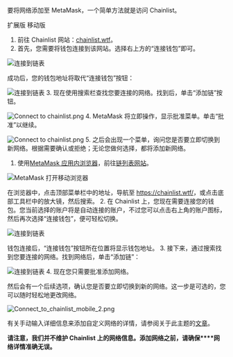 要将网络添加至 MetaMask，一个简单方法就是访问 Chainlist。




扩展版 移动版


1. 前往 Chainlist 网站：[chainlist.wtf](https://chainlist.wtf/)。
2. 首先，您需要将钱包连接到该网站。选择右上方的“连接钱包”即可。


![连接到链表](https://support.metamask.io/hc/article_attachments/13282472358683)


成功后，您的钱包地址将取代“连接钱包”按钮：


![连接到链表](https://support.metamask.io/hc/article_attachments/13282471834779)
3. 现在使用搜索栏查找您要连接的网络。找到后，单击“添加链”按钮。


![Connect to chainlist.png](https://support.metamask.io/hc/article_attachments/13282429575451)
4. MetaMask 将立即操作，显示批准菜单。单击“批准”以继续。


![Connect to chainlist.png](https://support.metamask.io/hc/article_attachments/13282471751451)
5. 之后会出现一个菜单，询问您是否要立即切换到新网络。根据需要确认或拒绝；无论您做何选择，都将添加新网络。




1. 使用[MetaMask 应用内浏览器](https://chainlist.wtf/)，前往[链列表网站](https://support.metamask.io/hc/en-us/articles/6356387482523)。 


![MetaMask 打开移动浏览器](https://support.metamask.io/hc/article_attachments/13282653218075)


在浏览器中，点击顶部菜单栏中的地址，导航至 <https://chainlist.wtf/>，或点击底部工具栏中的放大镜，然后搜索。
2. 在 Chainlist 上，您现在需要连接您的钱包。您当前选择的账户将是自动连接的账户，不过您可以点击右上角的账户图标，然后再次选择“连接钱包”，便可轻松切换。


![连接到链表](https://support.metamask.io/hc/article_attachments/13283060389275)


钱包连接后，“连接钱包”按钮所在位置将显示钱包地址。
3. 接下来，通过搜索找到您要连接的网络。找到网络后，单击“添加链”：


![连接到链表](https://support.metamask.io/hc/article_attachments/13282429575451)
4. 现在您只需要批准添加网络。


然后会有一个后续选项，确认您是否要立即切换到新的网络。这一步是可选的，您可以随时轻松地更改网络。


![Connect_to_chainlist_mobile_2.png](https://support.metamask.io/hc/article_attachments/13283299094555)




有关手动输入详细信息来添加自定义网络的详情，请参阅关于此主题的[文章](https://support.metamask.io/hc/en-us/articles/360043227612-How-to-add-a-custom-network-RPC)。


**请注意，我们并不维护 Chainlist 上的网络信息。添加网络之前，请确保****网络详情准确无误。**


 

